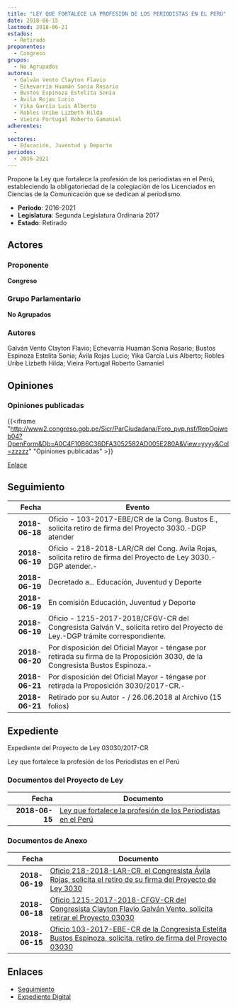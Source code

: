 ```yaml
---
title: "LEY QUE FORTALECE LA PROFESIÓN DE LOS PERIODISTAS EN EL PERÚ"
date: 2018-06-15
lastmod: 2018-06-21
estados: 
  - Retirado
proponentes: 
  - Congreso
grupos: 
  - No Agrupados
autores: 
  - Galván Vento Clayton Flavio
  - Echevarría Huamán Sonia Rosario
  - Bustos Espinoza Estelita Sonia
  - Ávila Rojas Lucio
  - Yika García Luis Alberto
  - Robles Uribe Lizbeth Hilda
  - Vieira Portugal Roberto Gamaniel
adherentes: 
  - 
sectores: 
  - Educación, Juventud y Deporte
periodos: 
  - 2016-2021
---
```


Propone la Ley que fortalece la profesión de los periodistas en el Perú, estableciendo la obligatoriedad de la colegiación de los Licenciados en Ciencias de la Comunicación que se dedican al periodismo.

- **Periodo**: 2016-2021
- **Legislatura**: Segunda Legislatura Ordinaria 2017
- **Estado**: Retirado

## Actores

### Proponente

**Congreso**

### Grupo Parlamentario

**No Agrupados**

### Autores

Galván Vento Clayton Flavio; Echevarría Huamán Sonia Rosario; Bustos Espinoza Estelita Sonia; Ávila Rojas Lucio; Yika García Luis Alberto; Robles Uribe Lizbeth Hilda; Vieira Portugal Roberto Gamaniel


## Opiniones

### Opiniones publicadas

{{<iframe "http://www2.congreso.gob.pe/Sicr/ParCiudadana/Foro_pvp.nsf/RepOpiweb04?OpenForm&Db=A0C4F10B6C36DFA3052582AD005E280A&View=yyyy&Col=zzzzz" "Opiniones publicadas" >}}

[Enlace](http://www2.congreso.gob.pe/Sicr/ParCiudadana/Foro_pvp.nsf/RepOpiweb04?OpenForm&Db=A0C4F10B6C36DFA3052582AD005E280A&View=yyyy&Col=zzzzz)

## Seguimiento

| Fecha | Evento |
|------:|--------|
| **2018-06-18** | Oficio - 103-2017-EBE/CR de la Cong. Bustos E., solicita retiro de firma del Proyecto 3030.-DGP atender|
| **2018-06-19** | Oficio - 218-2018-LAR/CR del Cong. Avila Rojas, solicita retiro de firma del Proyecto de Ley 3030.-DGP atender.-|
| **2018-06-19** | Decretado a... Educación, Juventud y Deporte|
| **2018-06-19** | En comisión Educación, Juventud y Deporte|
| **2018-06-19** | Oficio - 1215-2017-2018/CFGV-CR del Congresista Galván V., solicita retiro del Proyecto de Ley.-DGP trámite correspondiente.|
| **2018-06-20** | Por disposición del Oficial Mayor - téngase por retirada su firma de la Proposición 3030, de la Congresista Bustos Espinoza.-|
| **2018-06-21** | Por disposición del Oficial Mayor - téngase por retirada la Proposición 3030/2017-CR.-|
| **2018-06-21** | Retirado por su Autor - / 26.06.2018 al Archivo (15 folios)|


## Expediente

Expediente del Proyecto de Ley 03030/2017-CR

Ley que fortalece la profesión de los Periodistas en el Perú


### Documentos del Proyecto de Ley

| Fecha | Documento |
|------:|--------|
| **2018-06-15** | [Ley que fortalece la profesión de los Periodistas en el Perú](http://www.leyes.congreso.gob.pe/Documentos/2016_2021/Proyectos_de_Ley_y_de_Resoluciones_Legislativas/PL0303020180615..pdf) |

### Documentos de Anexo

| Fecha | Documento |
|------:|--------|
| **2018-06-19** | [Oficio 218-2018-LAR-CR, el Congresista Ávila Rojas, solicita el retiro de su firma del Proyecto de Ley 3030](http://www.leyes.congreso.gob.pe/Documentos/2016_2021/Retiro_de_Firmas/Proyectos/OFICIO-218-2018-LAR-CR.PDF) |
| **2018-06-18** | [Oficio 1215-2017-2018-CFGV-CR del Congresista Clayton Flavio Galván Vento, solicita retirar el Proyecto 03030](http://www.leyes.congreso.gob.pe/Documentos/2016_2021/Oficios/Congresistas/OFICIO-1215-2017-2018-CFGV-CR.pdf) |
| **2018-06-15** | [Oficio 103-2017-EBE-CR de la Congresista Estelita Bustos Espinoza, solicita, retiro de firma del Proyecto 03030](http://www.leyes.congreso.gob.pe/Documentos/2016_2021/Oficios/Congresistas/OFICIO-103-2017-EBE-CR.pdf) |

## Enlaces 

- [Seguimiento](http://www2.congreso.gob.pehttp://www2.congreso.gob.pe/Sicr/TraDocEstProc/CLProLey2016.nsf/f7fff46988ca05b1052578e100829cc7/1f3c8d858384dc62052582ad005752f7?OpenDocument)
- [Expediente Digital](http://www2.congreso.gob.pehttp://www2.congreso.gob.pe/Sicr/TraDocEstProc/CLProLey2016.nsf/f7fff46988ca05b1052578e100829cc7/1f3c8d858384dc62052582ad005752f7?OpenDocument&Click=05257FB7005EB655.eb71d0cf91d8294e05256cdf006b5706/$Body/0.1C6C)

